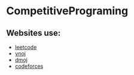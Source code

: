 # CompetitivePrograming

## Websites use:
- <a href="https://leetcode.com/problemset/all/">leetcode</a>
- <a href="https://oj.vnoi.info/">vnoj</a>
- <a href="https://dmoj.ca/">dmoj</a>
- <a href="https://codeforces.com/">codeforces</a>
